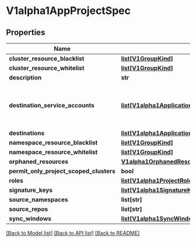 # V1alpha1AppProjectSpec

## Properties
Name | Type | Description | Notes
------------ | ------------- | ------------- | -------------
**cluster_resource_blacklist** | [**list[V1GroupKind]**](V1GroupKind.md) |  | [optional] 
**cluster_resource_whitelist** | [**list[V1GroupKind]**](V1GroupKind.md) |  | [optional] 
**description** | **str** |  | [optional] 
**destination_service_accounts** | [**list[V1alpha1ApplicationDestinationServiceAccount]**](V1alpha1ApplicationDestinationServiceAccount.md) | DestinationServiceAccounts holds information about the service accounts to be impersonated for the application sync operation for each destination. | [optional] 
**destinations** | [**list[V1alpha1ApplicationDestination]**](V1alpha1ApplicationDestination.md) |  | [optional] 
**namespace_resource_blacklist** | [**list[V1GroupKind]**](V1GroupKind.md) |  | [optional] 
**namespace_resource_whitelist** | [**list[V1GroupKind]**](V1GroupKind.md) |  | [optional] 
**orphaned_resources** | [**V1alpha1OrphanedResourcesMonitorSettings**](V1alpha1OrphanedResourcesMonitorSettings.md) |  | [optional] 
**permit_only_project_scoped_clusters** | **bool** |  | [optional] 
**roles** | [**list[V1alpha1ProjectRole]**](V1alpha1ProjectRole.md) |  | [optional] 
**signature_keys** | [**list[V1alpha1SignatureKey]**](V1alpha1SignatureKey.md) |  | [optional] 
**source_namespaces** | **list[str]** |  | [optional] 
**source_repos** | **list[str]** |  | [optional] 
**sync_windows** | [**list[V1alpha1SyncWindow]**](V1alpha1SyncWindow.md) |  | [optional] 

[[Back to Model list]](../README.md#documentation-for-models) [[Back to API list]](../README.md#documentation-for-api-endpoints) [[Back to README]](../README.md)


